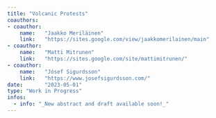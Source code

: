 ```yaml
---
title: "Volcanic Protests"
coauthors:
- coauthor: 
    name:   "Jaakko Meriläinen"
    link:   "https://sites.google.com/view/jaakkomerilainen/main"
- coauthor: 
    name:   "Matti Mitrunen"
    link:   "https://sites.google.com/site/mattimitrunen/"
- coauthor: 
    name:   "Jósef Sigurdsson"
    link:   "https://www.josefsigurdsson.com/"
date:       "2023-05-01"
type: "Work in Progress"
infos:
  - info: "_New abstract and draft available soon!_"
---
```

